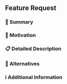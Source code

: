 ## Feature Request

### 🚀 Summary
<!-- 추가하거나 개선해야 할 기능에 대한 간략한 설명을 적어주세요. -->

### 🎯 Motivation
<!-- 해당 기능이 필요한 이유를 설명해주세요. -->

### 📋 Detailed Description
<!-- 기능에 대한 구체적인 설명이나 동작 방식에 대해 자세히 적어주세요. -->

### 🔄 Alternatives
<!-- 해당 기능을 구현하는 다른 방법이나 대안에 대해 알고 있다면 적어주세요. -->

### ℹ️ Additional Information
<!-- 기능 요청에 대해 추가적으로 설명하거나 기록해야 할 정보가 있다면 여기에 적어주세요. -->
